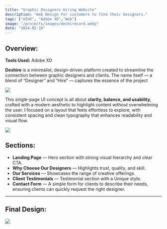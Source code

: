 ```yaml
---
title: "Graphic Designers Hiring Website"
description: "Web Design For customers to find their Designers."
tags: ["UIUX", "Adobe XD","Web"]
image: "/projects/images/deshirecard.webp"
date: "2024-02-10"
---
```


## Overview:

**Tools Used:** Adobe XD  

**Deshire** is a minimalist, design-driven platform created to streamline the connection between graphic designers and clients. The name itself — a blend of “Designer” and “Hire” — captures the essence of the project


![](/projects/images/deshire/logo.webp)

This single-page UI concept is all about **clarity, balance, and usability**, crafted with a modern aesthetic to highlight content without overwhelming the user. I focused on a layout that feels effortless to explore, with consistent spacing and clean typography that enhances readability and visual flow.

![](/projects/images/deshire/deshirehome.webp)

## Sections:
- **Landing Page** — Hero section with strong visual hierarchy and clear CTA.  
- **Why Choose Our Designers** — Highlights trust, quality, and skill.  
- **Our Services** — Showcases the range of creative offerings.
- **Client Testimonials** — Testimonial section with a Unique style.
- **Contact Form** — A simple form for clients to describe their needs, ensuring clients can quickly request the right designer.
  
---

## Final Design:

![](/projects/images/deshire/deshirefull.webp)
